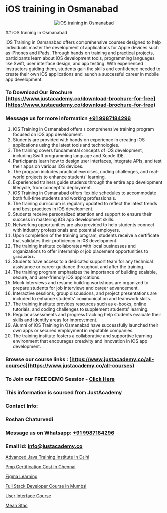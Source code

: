 # iOS training in Osmanabad

<p align="center">
  <a href="https://justacademy.co/course-detail/ios-training">
    <img src="https://justacademy.co/storage2/course_image/1676636008_course_image.webp" alt="iOS training in Osmanabad">
  </a>
</p>
## iOS training in Osmanabad

iOS Training in Osmanabad offers comprehensive courses designed to help individuals master the development of applications for Apple devices such as iPhones and iPads. Through hands-on training and practical projects, participants learn about iOS development tools, programming languages like Swift, user interface design, and app testing. With experienced instructors guiding them, students gain the skills and confidence needed to create their own iOS applications and launch a successful career in mobile app development.
### To Download Our Brochure [https://www.justacademy.co/download-brochure-for-free](https://www.justacademy.co/download-brochure-for-free)
### Message us for more information [+91 9987184296](https://api.whatsapp.com/send?phone=919987184296)
1) iOS Training in Osmanabad offers a comprehensive training program focused on iOS app development.
2) Students are provided with hands-on experience in creating iOS applications using the latest tools and technologies.
3) The training covers fundamental concepts of iOS development, including Swift programming language and Xcode IDE.
4) Participants learn how to design user interfaces, integrate APIs, and test their apps on various iOS devices.
5) The program includes practical exercises, coding challenges, and real-world projects to enhance students' learning.
6) Experienced trainers guide students through the entire app development lifecycle, from concept to deployment.
7) iOS Training in Osmanabad offers flexible schedules to accommodate both full-time students and working professionals.
8) The training curriculum is regularly updated to reflect the latest trends and best practices in iOS development.
9) Students receive personalized attention and support to ensure their success in mastering iOS app development skills.
10) Networking opportunities are also provided to help students connect with industry professionals and potential employers.
11) Upon completion of the training program, students receive a certificate that validates their proficiency in iOS development.
12) The training institute collaborates with local businesses and organizations to offer internship or job placement opportunities to graduates.
13) Students have access to a dedicated support team for any technical assistance or career guidance throughout and after the training.
14) The training program emphasizes the importance of building scalable, secure, and user-friendly iOS applications.
15) Mock interviews and resume building workshops are organized to prepare students for job interviews and career advancement.
16) Interactive sessions, group discussions, and project presentations are included to enhance students' communication and teamwork skills.
17) The training institute provides resources such as e-books, online tutorials, and coding challenges to supplement students' learning.
18) Regular assessments and progress tracking help students evaluate their skills and identify areas for improvement.
19) Alumni of iOS Training in Osmanabad have successfully launched their own apps or secured employment in reputable companies.
20) The training institute fosters a collaborative and supportive learning environment that encourages creativity and innovation in iOS app development.

### Browse our course links : [https://www.justacademy.co/all-courses](https://www.justacademy.co/all-courses) 
### To Join our FREE DEMO Session - [Click Here](https://www.justacademy.co/register-for-course-demo)


### This information is sourced from JustAcademy
### Contact Info:
### Roshan Chaturvedi
### Message us on Whatsapp: [+91 9987184296](https://api.whatsapp.com/send?phone=919987184296)
### Email id: [info@justacademy.co](mailto:info@justacademy.co)
                
[Advanced Java Training Institute In Delhi](https://www.linkedin.com/pulse/advanced-java-training-institute-delhi-w4z2e?trackingId=m2Cmrfcoa7pBrTEH4HxITQ%3D%3D&lipi=urn%3Ali%3Apage%3Ad_flagship3_company_admin%3B8iJAXExGSpWzkSgodJb9Bg%3D%3D)

[Pmp Certification Cost In Chennai](https://www.linkedin.com/pulse/pmp-certification-cost-chennai-justacademy-thane-ru5qc?trackingId=bsdSonW6nk7xSWRxLW97%2Fw%3D%3D&lipi=urn%3Ali%3Apage%3Ad_flagship3_company_admin%3B8x4oZRFoSmO4CZ5ThOfedg%3D%3D)

[Figma Learning](https://medium.com/@ranepooja/figma-learning-81f6fb918fee)

[Full Stack Developer Course In Mumbai](https://medium.com/@mistersumit961/full-stack-developer-course-in-mumbai-1e8bf986e806)

[User Interface Course](https://justacademyin.github.io/justacademy/user-interface-course)

[Mean Stac](https://justacademyin.github.io/justacademy/mean-stac)

